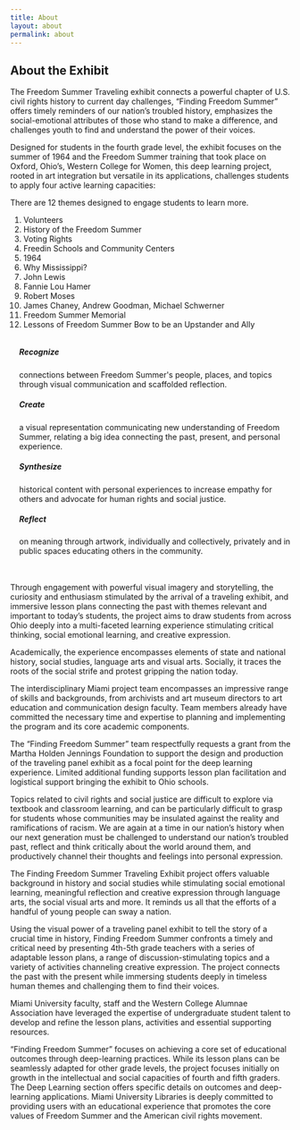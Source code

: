 ```yaml
---
title: About
layout: about
permalink: about
---
```

## About the Exhibit

The Freedom Summer Traveling exhibit connects a powerful chapter of U.S. civil rights history to current day challenges, “Finding Freedom Summer” offers timely reminders of our nation’s troubled history, emphasizes the social-emotional attributes of those who stand to make a difference, and challenges youth to find and understand the power of their voices.

Designed for students in the fourth grade level, the exhibit focuses on the summer of 1964 and the Freedom Summer training that took place on Oxford, Ohio’s, Western College for Women, this deep learning project, rooted in art integration but versatile in its applications, challenges students to apply four active learning capacities:

There are 12 themes designed to engage students to learn more.

1. Volunteers
2. History of the Freedom Summer
3. Voting Rights
4. Freedin Schools and Community Centers
5. 1964
6. Why Mississippi?
7. John Lewis
6. Fannie Lou Hamer
9. Robert Moses
10. James Chaney, Andrew Goodman, Michael Schwerner
11. Freedom Summer Memorial
12. Lessons of Freedom Summer Bow to be an Upstander and Ally

<div class="container col bg-secondary">
    <!-- Upper Row -->
    <div class="row" style="margin-top: 2rem;">
        <div class="col">
            <!-- Card 1 -->
            <div class="card width-100 border-0 mb-2 bg-transparent">
                <div class="card-body">
                    <!-- Cannot currently see if this will appear as we want-->
                    <div class="float-start">
                        <div class="circle"></div>
                    </div>
                    <h5 class="card-title" style="margin-left: 1rem;">Recognize</h5>
                    <p class="card-text" style="margin-left: 1rem;">connections between Freedom Summer's people, places, and topics through visual communication and scaffolded reflection.</p>
                </div>
            </div>
        </div>
        <div class="col">
            <!-- Card 2 -->
            <div class="card width-100 border-0 mb-2 bg-transparent">
                <div class="card-body">
                    <!-- Cannot currently see if this will appear as we want-->
                    <div class="float-start">
                        <div class="circle"></div>
                    </div>
                    <h5 class="card-title" style="margin-left: 1rem;">Create</h5>
                    <p class="card-text" style="margin-left: 1rem;">a visual representation communicating new understanding of Freedom Summer, relating a big idea connecting the past, present, and personal experience.</p>
                </div>
            </div>
        </div>
    </div>
    <!-- Under Row -->
    <div class="row" style="margin-bottom: 3rem;">
        <div class="col">
            <div class="card width-100 border-0 mb-2 bg-transparent">
                <div class="card-body">
                    <div class="float-start">
                        <div class="circle"></div>
                    </div>
                    <h5 class="card-title" style="margin-left: 1rem;">Synthesize</h5>
                    <p class="card-text" style="margin-left: 1rem;">historical content with personal experiences to increase empathy for others and advocate for human rights and social justice.</p>
                </div>
            </div>
        </div>
        <!-- Card 3 -->
        <div class="col">
            <div class="card width-100 border-0 mb-2 bg-transparent">
                <div class="card-body">
                    <div class="float-start">
                        <div class="circle"></div>
                    </div>
                    <h5 class="card-title" style="margin-left: 1rem;">Reflect</h5>
                    <p class="card-text" style="margin-left: 1rem;">on meaning through artwork, individually and collectively, privately and in public spaces educating others in the community.</p>
                </div>
            </div>
        </div>
    </div>
</div>

Through engagement with powerful visual imagery and storytelling, the curiosity and enthusiasm stimulated by the arrival of a traveling exhibit, and immersive lesson plans connecting the past with themes relevant and important to today’s students, the project aims to draw students from across Ohio deeply into a multi-faceted learning experience stimulating critical thinking, social emotional learning, and creative expression.

Academically, the experience encompasses elements of state and national history, social studies, language arts and visual arts. Socially, it traces the roots of the social strife and protest gripping the nation today.

The interdisciplinary Miami project team encompasses an impressive range of skills and backgrounds, from archivists and art museum directors to art education and communication design faculty. Team members already have committed the necessary time and expertise to planning and implementing the program and its core academic components.

The “Finding Freedom Summer” team respectfully requests a grant from the Martha Holden Jennings Foundation to support the design and production of the traveling panel exhibit as a focal point for the deep learning experience. Limited additional funding supports lesson plan facilitation and logistical support bringing the exhibit to Ohio schools.

Topics related to civil rights and social justice are difficult to explore via textbook and classroom learning, and can be particularly difficult to grasp for students whose communities may be insulated against the reality and ramifications of racism. We are again at a time in our nation’s history when our next generation must be challenged to understand our nation’s troubled past, reflect and think critically about the world around them, and productively channel their thoughts and feelings into personal expression.

The Finding Freedom Summer Traveling Exhibit project offers valuable background in history and social studies while stimulating social emotional learning, meaningful reflection and creative expression through language arts, the social visual arts and more. It reminds us all that the efforts of a handful of young people can sway a nation.

Using the visual power of a traveling panel exhibit to tell the story of a crucial time in history, Finding Freedom Summer confronts a timely and critical need by presenting 4th-5th grade teachers with a series of adaptable lesson plans, a range of discussion-stimulating topics and a variety of activities channeling creative expression. The project connects the past with the present while immersing students deeply in timeless human themes and challenging them to find their voices.

Miami University faculty, staff and the Western College Alumnae Association have leveraged the expertise of undergraduate student talent to develop and refine the lesson plans, activities and essential supporting resources.

“Finding Freedom Summer” focuses on achieving a core set of educational outcomes through deep-learning practices. While its lesson plans can be seamlessly adapted for other grade levels, the project focuses initially on growth in the intellectual and social capacities of fourth and fifth graders. The Deep Learning section offers specific details on outcomes and deep-learning applications.  Miami University Libraries is deeply committed to providing users with an educational experience that promotes the core values of Freedom Summer and the American civil rights movement.
